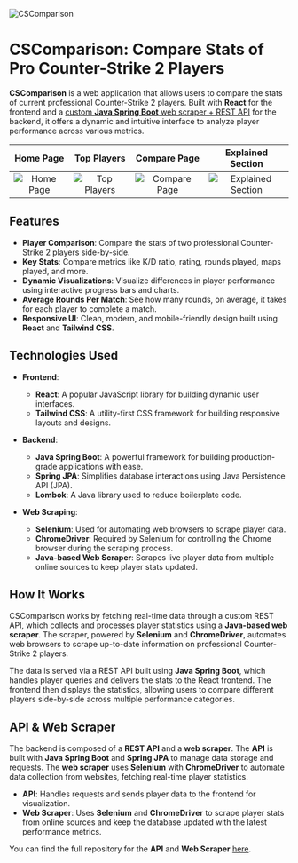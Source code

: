 ![CSComparison](https://gcdnb.pbrd.co/images/0yITKCsq3sIS.png?o=1)

# CSComparison: Compare Stats of Pro Counter-Strike 2 Players

**CSComparison** is a web application that allows users to compare the stats of current professional Counter-Strike 2 players. Built with **React** for the frontend and a [custom **Java Spring Boot** web scraper + REST API](https://github.com/KDominikk00/HLTVScraper) for the backend, it offers a dynamic and intuitive interface to analyze player performance across various metrics.

Home Page             |  Top Players         |  Compare Page          |  Explained Section
:-------------------------:|:-------------------------:|:-------------------------:|:-------------------------:
![Home Page](https://i.imgur.com/P3WFE5P.png)  |  ![Top Players](https://i.imgur.com/LyoiSXw.png) |  ![Compare Page](https://i.imgur.com/u4cJErB.png) |  ![Explained Section](https://i.imgur.com/gOeqLWh.png)

## Features

- **Player Comparison**: Compare the stats of two professional Counter-Strike 2 players side-by-side.
- **Key Stats**: Compare metrics like K/D ratio, rating, rounds played, maps played, and more.
- **Dynamic Visualizations**: Visualize differences in player performance using interactive progress bars and charts.
- **Average Rounds Per Match**: See how many rounds, on average, it takes for each player to complete a match.
- **Responsive UI**: Clean, modern, and mobile-friendly design built using **React** and **Tailwind CSS**.

## Technologies Used

- **Frontend**:
  - **React**: A popular JavaScript library for building dynamic user interfaces.
  - **Tailwind CSS**: A utility-first CSS framework for building responsive layouts and designs.

- **Backend**:
  - **Java Spring Boot**: A powerful framework for building production-grade applications with ease.
  - **Spring JPA**: Simplifies database interactions using Java Persistence API (JPA).
  - **Lombok**: A Java library used to reduce boilerplate code.

- **Web Scraping**:
  - **Selenium**: Used for automating web browsers to scrape player data.
  - **ChromeDriver**: Required by Selenium for controlling the Chrome browser during the scraping process.
  - **Java-based Web Scraper**: Scrapes live player data from multiple online sources to keep player stats updated.

## How It Works

CSComparison works by fetching real-time data through a custom REST API, which collects and processes player statistics using a **Java-based web scraper**. The scraper, powered by **Selenium** and **ChromeDriver**, automates web browsers to scrape up-to-date information on professional Counter-Strike 2 players.

The data is served via a REST API built using **Java Spring Boot**, which handles player queries and delivers the stats to the React frontend. The frontend then displays the statistics, allowing users to compare different players side-by-side across multiple performance categories.

## API & Web Scraper

The backend is composed of a **REST API** and a **web scraper**. The **API** is built with **Java Spring Boot** and **Spring JPA** to manage data storage and requests. The **web scraper** uses **Selenium** with **ChromeDriver** to automate data collection from websites, fetching real-time player statistics.

- **API**: Handles requests and sends player data to the frontend for visualization.
- **Web Scraper**: Uses **Selenium** and **ChromeDriver** to scrape player stats from online sources and keep the database updated with the latest performance metrics.

You can find the full repository for the **API** and **Web Scraper** [here](https://github.com/KDominikk00/CSComparison-API).
